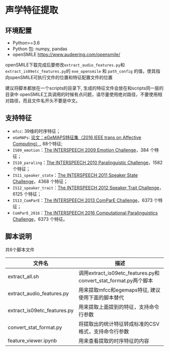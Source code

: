# 声学特征提取

## 环境配置

* Python>=3.6
* Python 包: numpy, pandas
* openSMILE https://www.audeering.com/opensmile/

openSMILE下载完成后要修改`extract_audio_features.py`和`extract_is09etc_features.py`的
`exe_opensmile` 和 `path_config` 的值，使其指向openSMILE可执行文件的位置和特征配置文件的位置

建议将脚本都放在一个scripts的目录下, 生成的特征文件会放在和scripts同一层的目录中
openSMILE工具调用的时候有点问题，请尽量使用绝对路径，不要使用相对路径，而且文件名开头不要是中文。


## 支持特征

- `mfcc`: 39维的时序特征；
- `eGeMAPs`: [论文：eGeMAPS特征集（2016 IEEE trans on Affective Computing）](https://ieeexplore.ieee.org/stamp/stamp.jsp?tp=&arnumber=7160715), 88个特征;
- `IS09_emotion`：[The INTERSPEECH 2009 Emotion Challenge](http://mediatum.ub.tum.de/doc/980035/292947.pdf)，384 个特征；
- `IS10_paraling`：[The INTERSPEECH 2010 Paralinguistic Challenge](https://sail.usc.edu/publications/files/schuller2010_interspeech.pdf)，1582 个特征；
- `IS11_speaker_state`：[The INTERSPEECH 2011 Speaker State Challenge](https://www.phonetik.uni-muenchen.de/forschung/publikationen/Schuller-IS2011.pdf)，4368 个特征；
- `IS12_speaker_trait`：[The INTERSPEECH 2012 Speaker Trait Challenge](http://www5.informatik.uni-erlangen.de/Forschung/Publikationen/2012/Schuller12-TI2.pdf)，6125 个特征；
- `IS13_ComParE`：[The INTERSPEECH 2013 ComParE Challenge](http://www.dcs.gla.ac.uk/~vincia/papers/compare.pdf)，6373 个特征；
- `ComParE_2016`：[The INTERSPEECH 2016 Computational Paralinguistics Challenge](http://www.tangsoo.de/documents/Publications/Schuller16-TI2.pdf)，6373 个特征。


## 脚本说明

共6个脚本文件

| 文件名                        | 描述                                               |
|     ---                       | ---                                                |
| extract_all.sh                | 调用extract_is09etc_features.py和convert_stat_format.py两个脚本   |
| extract_audio_features.py     | 用来提取mfcc和egemaps特征, 建议使用下面的脚本替代     |
| extract_is09etc_features.py   | 用来提取上面提到的特征，支持命令行参数   |
| convert_stat_format.py        | 将提取出的统计特征转成标准的CSV格式，支持命令行参数     |
| feature_viewer.ipynb          | 用来查看提取的时序特征的内容     |
